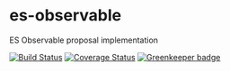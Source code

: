 # es-observable

ES Observable proposal implementation

[![Build Status][status-img]][status-url]
[![Coverage Status](https://coveralls.io/repos/github/bigslycat/es-observable/badge.svg?branch=master)](https://coveralls.io/github/bigslycat/es-observable?branch=master)
[![Greenkeeper badge](https://badges.greenkeeper.io/bigslycat/es-observable.svg)](https://greenkeeper.io/)

[status-url]: https://travis-ci.org/bigslycat/es-observable
[status-img]: https://travis-ci.org/bigslycat/es-observable.svg?branch=master
